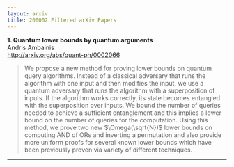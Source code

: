 ```yaml
---
layout: arxiv
title: 200002 Filtered arXiv Papers
---
```


**1.    Quantum lower bounds by quantum arguments**  
Andris Ambainis  
http://arxiv.org/abs/quant-ph/0002066  
<blockquote>
<p>
We propose a new method for proving lower bounds on quantum query algorithms. Instead of a classical adversary that runs the algorithm with one input and then modifies the input, we use a quantum adversary that runs the algorithm with a superposition of inputs. If the algorithm works correctly, its state becomes entangled with the superposition over inputs. We bound the number of queries needed to achieve a sufficient entanglement and this implies a lower bound on the number of queries for the computation. Using this method, we prove two new $\Omega(\sqrt{N})$ lower bounds on computing AND of ORs and inverting a permutation and also provide more uniform proofs for several known lower bounds which have been previously proven via variety of different techniques.
</p>
</blockquote>

------

